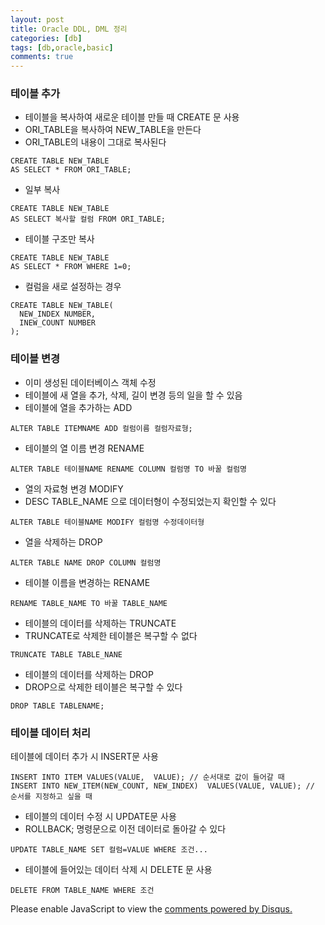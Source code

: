 ```yaml
---
layout: post
title: Oracle DDL, DML 정리
categories: [db]
tags: [db,oracle,basic]
comments: true
---
```

### 테이블 추가
- 테이블을 복사하여 새로운 테이블 만들 때 CREATE 문 사용
- ORI_TABLE을 복사하여 NEW_TABLE을 만든다
- ORI_TABLE의 내용이 그대로 복사된다
~~~
CREATE TABLE NEW_TABLE 
AS SELECT * FROM ORI_TABLE;
~~~

- 일부 복사
~~~
CREATE TABLE NEW_TABLE
AS SELECT 복사할 컬럼 FROM ORI_TABLE;
~~~

- 테이블 구조만 복사
~~~
CREATE TABLE NEW_TABLE
AS SELECT * FROM WHERE 1=0;
~~~

- 컬럼을 새로 설정하는 경우
~~~
CREATE TABLE NEW_TABLE(
  NEW_INDEX NUMBER,
  INEW_COUNT NUMBER
);
~~~

### 테이블 변경
- 이미 생성된 데이터베이스 객체 수정
- 테이블에 새 열을 추가, 삭제, 길이 변경 등의 일을 할 수 있음
- 테이블에 열을 추가하는 ADD
~~~
ALTER TABLE ITEMNAME ADD 컬럼이름 컬럼자료형;
~~~

- 테이블의 열 이름 변경 RENAME
~~~
ALTER TABLE 테이블NAME RENAME COLUMN 컬럼명 TO 바꿀 컬럼명
~~~

- 열의 자료형 변경 MODIFY
- DESC TABLE_NAME 으로 데이터형이 수정되었는지 확인할 수 있다
~~~
ALTER TABLE 테이블NAME MODIFY 컬럼명 수정데이터형
~~~

- 열을 삭제하는 DROP
~~~
ALTER TABLE NAME DROP COLUMN 컬럼명
~~~

- 테이블 이름을 변경하는 RENAME
~~~
RENAME TABLE_NAME TO 바꿀 TABLE_NAME
~~~

- 테이블의 데이터를 삭제하는 TRUNCATE
- TRUNCATE로 삭제한 테이블은 복구할 수 없다
~~~
TRUNCATE TABLE TABLE_NANE
~~~

- 테이블의 데이터를 삭제하는 DROP
- DROP으로 삭제한 테이블은 복구할 수 있다
~~~
DROP TABLE TABLENAME;
~~~

### 테이블 데이터 처리
테이블에 데이터 추가 시 INSERT문 사용
~~~
INSERT INTO ITEM VALUES(VALUE,  VALUE); // 순서대로 값이 들어갈 때
INSERT INTO NEW_ITEM(NEW_COUNT, NEW_INDEX)  VALUES(VALUE, VALUE); // 순서를 지정하고 싶을 때
~~~

- 테이블의 데이터 수정 시 UPDATE문 사용
- ROLLBACK; 명령문으로 이전 데이터로 돌아갈 수 있다
~~~
UPDATE TABLE_NAME SET 컬럼=VALUE WHERE 조건...
~~~

- 테이블에 들어있는 데이터 삭제 시 DELETE 문 사용
~~~
DELETE FROM TABLE_NAME WHERE 조건
~~~

 
<div id="disqus_thread"></div>
<script>

/**
*  RECOMMENDED CONFIGURATION VARIABLES: EDIT AND UNCOMMENT THE SECTION BELOW TO INSERT DYNAMIC VALUES FROM YOUR PLATFORM OR CMS.
*  LEARN WHY DEFINING THESE VARIABLES IS IMPORTANT: https://disqus.com/admin/universalcode/#configuration-variables*/
/*
var disqus_config = function () {
this.page.url = PAGE_URL;  // Replace PAGE_URL with your page's canonical URL variable
this.page.identifier = PAGE_IDENTIFIER; // Replace PAGE_IDENTIFIER with your page's unique identifier variable
};
*/
(function() { // DON'T EDIT BELOW THIS LINE
var d = document, s = d.createElement('script');
s.src = 'https://parkwonhui.disqus.com/embed.js';
s.setAttribute('data-timestamp', +new Date());
(d.head || d.body).appendChild(s);
})();
</script>
<noscript>Please enable JavaScript to view the <a href="https://disqus.com/?ref_noscript">comments powered by Disqus.</a></noscript>
                            
